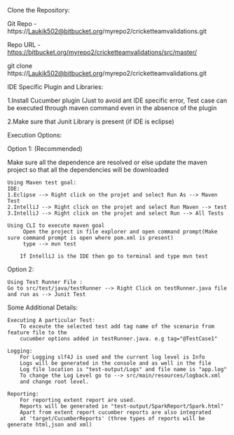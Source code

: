 Clone the Repository:

Git Repo - https://Laukik502@bitbucket.org/myrepo2/cricketteamvalidations.git

Repo URL - https://bitbucket.org/myrepo2/cricketteamvalidations/src/master/

git clone https://Laukik502@bitbucket.org/myrepo2/cricketteamvalidations.git

IDE Specific Plugin and Libraries:

1.Install Cucumber plugin (Just to avoid ant IDE specific error, Test case can be executed through maven command even in the absence of the plugin

2.Make sure that Junit Library is present (if IDE is eclipse)

Execution Options:

Option 1: (Recommended)
    
Make sure all the dependence are resolved or else update the maven project so that all the dependencies will be downloaded
    
    Using Maven test goal: 
    IDE:
    1.Eclipse --> Right click on the projet and select Run As --> Maven Test
    2.IntelliJ --> Right click on the projet and select Run Maven --> test
    3.IntelliJ --> Right click on the projet and select Run --> All Tests

    Using CLI to execute maven goal
         Open the project in file explorer and open command prompt(Make sure command prompt is open where pom.xml is present) 
         type --> mvn test
        
        If IntelliJ is the IDE then go to terminal and type mvn test

    
Option 2:

    Using Test Runner File :
    Go to src/test/java/testRunner --> Right Click on testRunner.java file and run as --> Junit Test

Some Additional Details:

    Executing A particular Test:
        To exceute the selected test add tag name of the scenario from feature file to the 
        cucumber options added in testRunner.java. e.g tag="@TestCase1"
    
    Logging:
        For Logging slf4J is used and the current log level is Info
        Logs will be generated in the console and as well in the file 
        Log file location is "test-output/Logs" and file name is "app.log"
        To change the Log Level go to --> src/main/resources/logback.xml
        and change root level.

    Reporting:
        For reporting extent report are used.
        Reports will be generated in "test-output/SparkReport/Spark.html"
        Apart from extent report cucumber reports are also integrated
        at 'target/CucumberReports' (three types of reports will be generate html,json and xml) 
